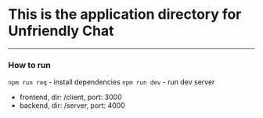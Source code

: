 # This is the application directory for Unfriendly Chat
---

### How to run

`npm run req` - install dependencies
`npm run dev` - run dev server

- frontend, dir: /client, port: 3000
- backend, dir: /server, port: 4000